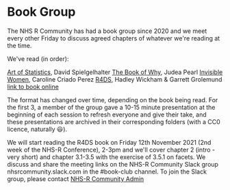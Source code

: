 # Book Group

The NHS R Community has had a book group since 2020 and we meet every other Friday to discuss agreed chapters of whatever we're reading at the time. 

We've read (in order):

[Art of Statistics](https://github.com/nhs-r-community/book_group/tree/main/art_of_statistics), David Spielgelhalter
[The Book of Why](https://github.com/nhs-r-community/book_group/tree/main/the_book_of_why), Judea Pearl
[Invisible Women](https://github.com/nhs-r-community/book_group/tree/main/invisible_women), Caroline Criado Perez
[R4DS](ttps://github.com/nhs-r-community/book_group/tree/main/r4ds), Hadley Wickham & Garrett Grolemund [link to book online](https://r4ds.had.co.nz/)

The format has changed over time, depending on the book being read. For the first 3, a member of the group gave a 10-15 minute presentation at the beginning of each session to refresh everyone and give their take, and these presentations are archived in their corresponding folders (with a CC0 licence, naturally 😃).

We will start reading the R4DS book on Friday 12th November 2021 (2nd week of the NHS-R Conference), 2-3pm and we'll cover chapter 2 (intro - very short) and chapter 3.1-3.5 with the exercise of 3.5.1 on facets. We discuss and share the meeting links on the NHS-R Community Slack group nhsrcommunity.slack.com in the #book-club channel. To join the Slack group, please contact [NHS-R Community Admin](mailto:nhs.rcommunity@nhs.net)


